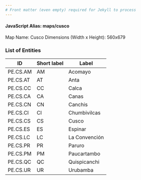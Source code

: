 ```yaml
---
# Front matter (even empty) required for Jekyll to process
---
```


#### JavaScript Alias: maps/cusco

Map Name: Cusco
Dimensions (Width x Height): 560x679


### List of Entities

ID | Short label | Label
---|---|---|
PE.CS.AM| AM | Acomayo
PE.CS.AT| AT | Anta
PE.CS.CC| CC | Calca
PE.CS.CA| CA | Canas
PE.CS.CN| CN | Canchis
PE.CS.CI| CI | Chumbivilcas
PE.CS.CS| CS | Cusco
PE.CS.ES| ES | Espinar
PE.CS.LC| LC | La Convención
PE.CS.PR| PR | Paruro
PE.CS.PM| PM | Paucartambo
PE.CS.QC| QC | Quispicanchi
PE.CS.UR| UR | Urubamba
